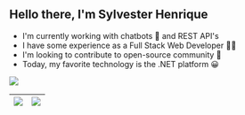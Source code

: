  ## Hello there, I'm Sylvester Henrique
  
- I'm currently working with chatbots 🤖 and REST API's
- I have some experience as a Full Stack Web Developer 👨‍💻
- I'm looking to contribute to open-source community 🤝
- Today, my favorite technology is the .NET platform 😀

<a href="https://www.linkedin.com/in/sylvester-henrique/"><img src="https://img.shields.io/badge/LinkedIn-0077B5?style=for-the-badge&logo=linkedin&logoColor=white"></img> </a>
  
| ![](https://github-readme-stats.vercel.app/api?username=SylvesterH13&show_icons=true&hide_border=true&custom_title=Github%20Stats&theme=tokyonight ) | ![](https://github-readme-stats.vercel.app/api/top-langs/?username=SylvesterH13&hide_border=true&layout=compact&hide=C&theme=gotham  )
| - | - |
